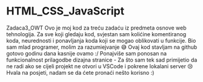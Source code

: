 # HTML_CSS_JavaScript
Zadaca3_OWT
Ovo je moj kod za treću zadaću iz predmeta osnove web tehnologija. 
Za sve koji gledaju kod, svjestan sam kolićine komentiranog koda, neurednosti i ponavljanja koda koji se mogao oblikovati u funkcije. 
Bio sam mlad programer, molim za razumiejvanje 😅
Ovaj kod stavljam na github gotovo godinu dana kasnije ovamo :/
Ponajviše sam ponosan na funkcionalnost prilagodbe dizajna stranice -
Za što sam tek sad primijetio da ne radi ako se cijeli projekt ne otvori u VSCode i pokrene lokalani server 😢
Hvala na posjeti, nadam se da ćete pronaći nešto korisno :)
